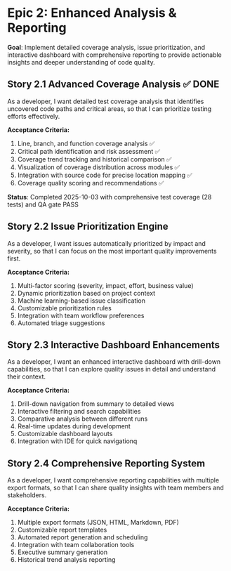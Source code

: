 # Epic 2: Enhanced Analysis & Reporting

**Goal**: Implement detailed coverage analysis, issue prioritization, and interactive dashboard with comprehensive reporting to provide actionable insights and deeper understanding of code quality.

## Story 2.1 Advanced Coverage Analysis ✅ DONE

As a developer, I want detailed test coverage analysis that identifies uncovered code paths and critical areas, so that I can prioritize testing efforts effectively.

**Acceptance Criteria:**

1. Line, branch, and function coverage analysis ✅
2. Critical path identification and risk assessment ✅
3. Coverage trend tracking and historical comparison ✅
4. Visualization of coverage distribution across modules ✅
5. Integration with source code for precise location mapping ✅
6. Coverage quality scoring and recommendations ✅

**Status**: Completed 2025-10-03 with comprehensive test coverage (28 tests) and QA gate PASS

## Story 2.2 Issue Prioritization Engine

As a developer, I want issues automatically prioritized by impact and severity, so that I can focus on the most important quality improvements first.

**Acceptance Criteria:**

1. Multi-factor scoring (severity, impact, effort, business value)
2. Dynamic prioritization based on project context
3. Machine learning-based issue classification
4. Customizable prioritization rules
5. Integration with team workflow preferences
6. Automated triage suggestions

## Story 2.3 Interactive Dashboard Enhancements

As a developer, I want an enhanced interactive dashboard with drill-down capabilities, so that I can explore quality issues in detail and understand their context.

**Acceptance Criteria:**

1. Drill-down navigation from summary to detailed views
2. Interactive filtering and search capabilities
3. Comparative analysis between different runs
4. Real-time updates during development
5. Customizable dashboard layouts
6. Integration with IDE for quick navigationq

## Story 2.4 Comprehensive Reporting System

As a developer, I want comprehensive reporting capabilities with multiple export formats, so that I can share quality insights with team members and stakeholders.

**Acceptance Criteria:**

1. Multiple export formats (JSON, HTML, Markdown, PDF)
2. Customizable report templates
3. Automated report generation and scheduling
4. Integration with team collaboration tools
5. Executive summary generation
6. Historical trend analysis reporting
